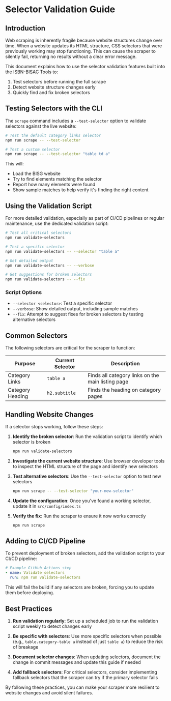 # Selector Validation Guide

## Introduction

Web scraping is inherently fragile because website structures change over time. When a website updates its HTML structure, CSS selectors that were previously working may stop functioning. This can cause the scraper to silently fail, returning no results without a clear error message.

This document explains how to use the selector validation features built into the ISBN-BISAC Tools to:

1. Test selectors before running the full scrape
2. Detect website structure changes early
3. Quickly find and fix broken selectors

## Testing Selectors with the CLI

The `scrape` command includes a `--test-selector` option to validate selectors against the live website:

```bash
# Test the default category links selector
npm run scrape -- --test-selector

# Test a custom selector
npm run scrape -- --test-selector "table td a"
```

This will:
- Load the BISG website
- Try to find elements matching the selector
- Report how many elements were found
- Show sample matches to help verify it's finding the right content

## Using the Validation Script

For more detailed validation, especially as part of CI/CD pipelines or regular maintenance, use the dedicated validation script:

```bash
# Test all critical selectors
npm run validate-selectors

# Test a specific selector
npm run validate-selectors -- --selector "table a"

# Get detailed output
npm run validate-selectors -- --verbose

# Get suggestions for broken selectors
npm run validate-selectors -- --fix
```

### Script Options

- `--selector <selector>`: Test a specific selector
- `--verbose`: Show detailed output, including sample matches
- `--fix`: Attempt to suggest fixes for broken selectors by testing alternative selectors

## Common Selectors

The following selectors are critical for the scraper to function:

| Purpose | Current Selector | Description |
|---------|-----------------|-------------|
| Category Links | `table a` | Finds all category links on the main listing page |
| Category Heading | `h2.subtitle` | Finds the heading on category pages |

## Handling Website Changes

If a selector stops working, follow these steps:

1. **Identify the broken selector**: Run the validation script to identify which selector is broken
   ```bash
   npm run validate-selectors
   ```

2. **Investigate the current website structure**: Use browser developer tools to inspect the HTML structure of the page and identify new selectors

3. **Test alternative selectors**: Use the `--test-selector` option to test new selectors
   ```bash
   npm run scrape -- --test-selector "your-new-selector"
   ```

4. **Update the configuration**: Once you've found a working selector, update it in `src/config/index.ts`

5. **Verify the fix**: Run the scraper to ensure it now works correctly
   ```bash
   npm run scrape
   ```

## Adding to CI/CD Pipeline

To prevent deployment of broken selectors, add the validation script to your CI/CD pipeline:

```yaml
# Example GitHub Actions step
- name: Validate selectors
  run: npm run validate-selectors
```

This will fail the build if any selectors are broken, forcing you to update them before deploying.

## Best Practices

1. **Run validation regularly**: Set up a scheduled job to run the validation script weekly to detect changes early

2. **Be specific with selectors**: Use more specific selectors when possible (e.g., `table.category-table a` instead of just `table a`) to reduce the risk of breakage

3. **Document selector changes**: When updating selectors, document the change in commit messages and update this guide if needed

4. **Add fallback selectors**: For critical selectors, consider implementing fallback selectors that the scraper can try if the primary selector fails

By following these practices, you can make your scraper more resilient to website changes and avoid silent failures.